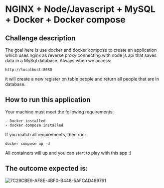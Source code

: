 # NGINX + Node/Javascript + MySQL + Docker + Docker compose

## Challenge description

The goal here is use docker and docker compose to create an application which uses nginx as reverse proxy connecting with node js api that saves data in a MySql database. Always when we access:

    http://localhost:8080

it will create a new register on table people and return all people that are in database.

## How to run this application

Your machine must meet the following requirements:

    - Docker installed
    - docker compose installed

If you match all requirements, then run:

    docker compose up -d

All containers will up and you can start to play with this app :)

## The outcome expected is:

![7C29CBE9-AF8E-4BF0-B448-5AFCAD489761](https://user-images.githubusercontent.com/51866106/218892244-efff2c3c-82f3-40d0-9000-ae98a2b5a10a.jpeg)
